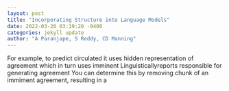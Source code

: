 ```yaml
--- 
layout: post 
title: "Incorporating Structure into Language Models" 
date: 2022-03-26 03:19:20 -0400 
categories: jekyll update 
author: "A Paranjape, S Reddy, CD Manning" 
--- 
```

For example, to predict circulated it uses hidden representation of agreement which in turn uses imminent Linguisticallyreports responsible for generating agreement You can determine this by removing chunk of an immiment agreement, resulting in a